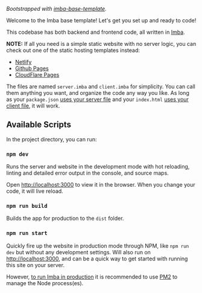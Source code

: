 _Bootstrapped with [imba-base-template](https://github.com/imba/imba-base-template)._

Welcome to the Imba base template! Let's get you set up and ready to code!

This codebase has both backend and frontend code, all written in [Imba](https://imba.io).

**NOTE:** If all you need is a simple static website with no server logic, you can check out one of the static hosting templates instead:

- [Netlify](https://github.com/imba/imba-static-netlify-template)
- [Github Pages](https://github.com/imba/imba-static-github-pages-template)
- [CloudFlare Pages](https://github.com/imba/imba-static-cloudflare-pages-template)

The files are named `server.imba` and `client.imba` for simplicity. You can call them anything you want, and organize the code any way you like. As long as your `package.json` [uses your server file](https://github.com/imba/imba-base-template/blob/main/package.json#L4-L6) and your `index.html` [uses your client file](https://github.com/imba/imba-base-template/blob/main/app/index.html#L12), it will work.


## Available Scripts

In the project directory, you can run:

### `npm dev`

Runs the server and website in the development mode with hot reloading, linting and detailed error output in the console, and source maps.

Open [http://localhost:3000](http://localhost:3000) to view it in the browser. When you change your code, it will live reload.

### `npm run build`

Builds the app for production to the `dist` folder.

### `npm run start`

Quickly fire up the website in production mode through NPM, like `npm run dev` but without any development settings. Will also run on [http://localhost:3000](http://localhost:3000), and can be a quick way to get started with running this site on your server.

However, [to run Imba in production](https://imba.io/guide/run-in-production) it is recommended to use [PM2](https://github.com/Unitech/pm2) to manage the Node process(es).
